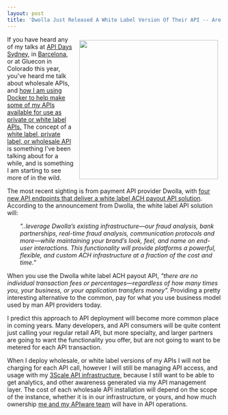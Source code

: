 ```yaml
---
layout: post
title: 'Dwolla Just Released A White Label Version Of Their API -- Are You Ready For The Wholesale API Economy?'
---
```

<p><a href="http://blog.dwolla.com/simple-integrated-ach-payouts/"><img style="padding: 10px;" src="http://kinlane-productions.s3.amazonaws.com/api-evangelist-site/blog/dwolla-white-label-api.png" alt="" width="325" align="right" /></a></p>
<p>If you have heard any of my talks at <a href="http://www.infoq.com/presentations/api-docker">API Days Sydney</a>, in <a href="https://www.youtube.com/watch?v=nYR7A0r598c">Barcelona</a>, or at Gluecon in Colorado this year, you've heard me talk about wholesale APIs, and <a href="http://apievangelist.com/2014/01/30/what-will-it-take-to-sell-my-api-as-a-wholesale-resource/">how I am using Docker to help make some of my APIs available for use as private or white label APIs.</a> The concept of a <a href="http://apievangelist.com/2015/02/26/a-peek-at-the-future-with-white-label-apis/">white label, private label, or wholesale API</a> is something I've been talking about for a while, and is something I am starting to see more of in the wild.</p>
<p>The most recent sighting is from payment API provider Dwolla, with <a href="http://blog.dwolla.com/simple-integrated-ach-payouts/">four new API endpoints that deliver a white label&nbsp;ACH payout API solution</a>. According to the announcement from Dwolla, the white label API solution will:</p>
<p style="padding-left: 30px;"><em>"..leverage Dwolla&rsquo;s existing infrastructure&mdash;our fraud analysis, bank partnerships, real-time fraud analysis, communication protocols and more&mdash;while maintaining your brand&rsquo;s look, feel, and name on end-user interactions. This functionality will provide platforms a powerful, flexible, and custom ACH infrastructure at a fraction of the cost and time."</em></p>
<p>When you use the Dwolla white label ACH payout API,<em> "there are no individual transaction fees or percentages&mdash;regardless of how many times you, your business, or your application transfers money". </em>Providing a pretty interesting alternative to the common, pay for what you use business model used by man API providers today.</p>
<p>I predict this approach to API deployment will become more common place in coming years. Many developers, and API consumers will be quite content just calling your regular retail API, but more specialty, and larger partners are going to want the functionality you offer, but are not going to want to be metered for each API transaction.</p>
<p>When I deploy wholesale, or white label versions of my APIs I will not be charging for each API call, however I will still be managing API access, and usage with my <a href="http://3scale.net">3Scale API infrastructure</a>, because I still want to be able to get analytics, and other awareness generated via my API management layer. The cost of each wholesale API installation will depend on the scope of the instance, whether it is in our infrastructure, or yours, and how much ownership <a href="http://apiware.io">me and my APIware team</a> will have in API operations.</p>